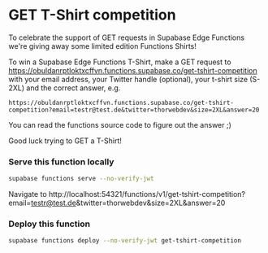 # GET T-Shirt competition

To celebrate the support of GET requests in Supabase Edge Functions we're giving away some limited edition Functions Shirts!

To win a Supabase Edge Functions T-Shirt, make a GET request to https://obuldanrptloktxcffvn.functions.supabase.co/get-tshirt-competition with your email address, your Twitter handle (optional), your t-shirt size (S-2XL) and the correct answer, e.g.

```text
https://obuldanrptloktxcffvn.functions.supabase.co/get-tshirt-competition?email=testr@test.de&twitter=thorwebdev&size=2XL&answer=20
```

You can read the functions source code to figure out the answer ;)

Good luck trying to GET a T-Shirt!

### Serve this function locally

```bash
supabase functions serve --no-verify-jwt
```

Navigate to http://localhost:54321/functions/v1/get-tshirt-competition?email=testr@test.de&twitter=thorwebdev&size=2XL&answer=20

### Deploy this function

```bash
supabase functions deploy --no-verify-jwt get-tshirt-competition
```

